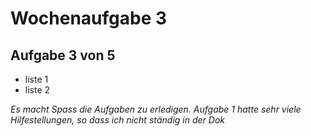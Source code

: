 # Wochenaufgabe 3
## Aufgabe 3 von 5
* liste 1
* liste 2

*Es macht Spass die Aufgaben zu erledigen. Aufgabe 1 hatte sehr viele Hilfestellungen, so dass ich nicht ständig in der Dok*